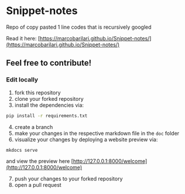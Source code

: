 # Snippet-notes

Repo of copy pasted 1 line codes that is recursively googled

Read it here: [https://marcobarilari.github.io/Snippet-notes/](https://marcobarilari.github.io/Snippet-notes/)

## Feel free to contribute!

### Edit locally

1. fork this repository
2. clone your forked repository
3. install the dependencies via:

```bash
pip install -r requirements.txt
```

4. create a branch
5. make your changes in the respective markdown file in the `doc` folder
6. visualize your changes by deploying a website preview via:

```bash
mkdocs serve
```

and view the preview here [http://127.0.0.1:8000/welcome](http://127.0.0.1:8000/welcome)

7. push your changes to your forked repository
8. open a pull request
